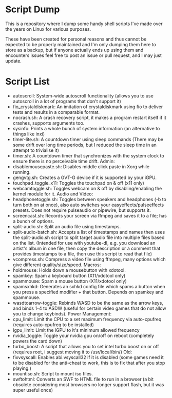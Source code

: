 # Script Dump
This is a repository where I dump some handy shell scripts I've made over the years on Linux for various purposes.

These have been created for personal reasons and thus cannot be expected to be properly maintained and I'm only dumping them here to store as a backup, but if anyone actually ends up using them and encounters issues feel free to post an issue or pull request, and I may just update.

# Script List
* autoscroll: System-wide autoscroll functionality (allows you to use autoscroll in a lot of programs that don't support it)
* fio_crystaldiskmark: An imitation of crystaldiskmark using fio to deliver tests and results in a comparable format.
* nocrash.sh: A crash recovery script, it makes a program restart itself if it crashes, supports arguments too.
* sysinfo: Prints a whole bunch of system information (an alternative to things like inxi)
* timer-lite.sh: A countdown timer using sleep commands (There may be some drift over long time periods, but I reduced the sleep time in an attempt to trivialise it)
* timer.sh: A countdown timer that synchronizes with the system clock to ensure there is no perceivable time drift.
Admin:
* disablemousepaste.sh: Disables middle click paste in Xorg while running.
* gengvtg.sh: Creates a GVT-G device if it is supported by your iGPU.
* touchpad_toggle_x11: Toggles the touchpad on & off (x11 only)
* webcamtoggle.sh: Toggles webcam on & off by disabling/enabling the kernel module for it.
Audio and Video:
* headphonetoggle.sh: Toggles between speakers and headphones (-b to turn both on at once), also auto switches your easyeffects/pulseeffects presets. Does not require pulseaudio or pipewire, but supports it.
* screencast.sh: Records your screen via ffmpeg and saves it to a file; has a bunch of options.
* split-audio.sh: Split an audio file using timestamps.
* split-audio-batch.sh: Accepts a list of timestamps and names then uses the split-audio.sh script to split target audio file into multiple files based on the list. (Intended for use with youtube-dl, e.g. you download an artist's album in one file, then copy the description or a comment that provides timestamps to a file, then use this script to read that file)
* vcompress.sh: Compress a video file using ffmpeg, many options which give different quality/size/speed.
Macros:
* holdmouse: Holds down a mousebutton with xdotool.
* spamkey: Spam a keyboard button (X11/xdotool only)
* spammouse: Spam a mouse button (X11/xdotool only)
* spamsxhkd: Generates an sxhkd config file which spams a button when you press a specified modifier + that button. Depends on spamkey and spammouse.
* wasdtoarrow-toggle: Rebinds WASD to be the same as the arrow keys, and binds 1-4 to ASDW (useful for certain video games that do not allow you to change keybinds).
Power Management:
* cpu_limit: Limit the CPU to a set maximum frequency via auto-cpufreq (requires auto-cpufreq to be installed)
* igpu_limit: Limit the iGPU to it's minimum allowed frequency
* nvidia_toggle: Toggle your nvidia gpu on/off on reboot (completely powers the card down)
* turbo_boost: A script that allows you to set intel turbo boost on or off (requires root, i suggest moving it to /usr/local/bin/)
Old:
* fixvsyscall: Enables abi.vsyscall32 if it is disabled (some games need it to be disabled for the anti-cheat to work, this is to fix that after you stop playing.)
* mountiso.sh: Script to mount iso files.
* swftohtml: Converts an SWF to HTML file to run in a browser (a bit obsolete considering most browsers no longer support flash, but it was super useful once)
